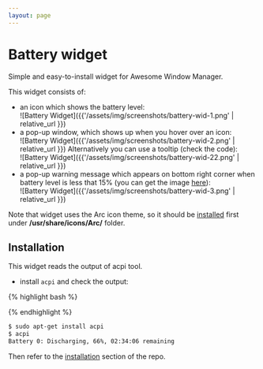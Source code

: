 ```yaml
---
layout: page
---
```

# Battery widget

Simple and easy-to-install widget for Awesome Window Manager.

This widget consists of:

 - an icon which shows the battery level:  
 ![Battery Widget]({{'/assets/img/screenshots/battery-wid-1.png' | relative_url }})
 - a pop-up window, which shows up when you hover over an icon:  
 ![Battery Widget]({{'/assets/img/screenshots/battery-wid-2.png' | relative_url }})
 Alternatively you can use a tooltip (check the code):  
 ![Battery Widget]({{'/assets/img/screenshots/battery-wid-22.png' | relative_url }})
 - a pop-up warning message which appears on bottom right corner when battery level is less that 15% (you can get the image [here](https://vk.com/images/stickers/1933/512.png)):  
 ![Battery Widget]({{'/assets/img/screenshots/battery-wid-3.png' | relative_url }})

Note that widget uses the Arc icon theme, so it should be [installed](https://github.com/horst3180/arc-icon-theme#installation) first under **/usr/share/icons/Arc/** folder.

## Installation

This widget reads the output of acpi tool.
- install `acpi` and check the output:

{% highlight bash %}

{% endhighlight %}


```bash
$ sudo apt-get install acpi
$ acpi
Battery 0: Discharging, 66%, 02:34:06 remaining
```

Then refer to the [installation](https://github.com/streetturtle/awesome-wm-widgets#installation) section of the repo.

